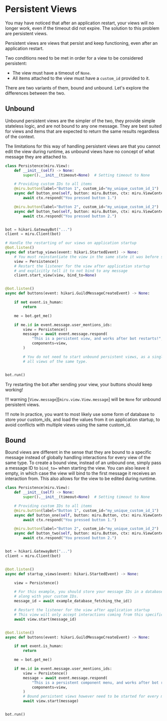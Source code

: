 # Persistent Views

You may have noticed that after an application restart, your views will no longer work,
even if the timeout did not expire. The solution to this problem are persistent views.

Persistent views are views that persist and keep functioning, even after an application restart.

Two conditions need to be met in order for a view to be considered persistent:
- The view must have a timeout of `None`.
- All items attached to the view must have a `custom_id` provided to it.

There are two variants of them, bound and unbound. Let's explore the differences between the two.

## Unbound

Unbound persistent views are the simpler of the two, they provide simple stateless logic, and are
not bound to any one message. They are best suited for views and items that are expected to return
the same results regardless of the context.

The limitations for this way of handling persistent views are that you cannot edit the view during runtime,
as unbound views have no concept of what message they are attached to.



```py
class Persistence(miru.View):
    def __init__(self) -> None:
        super().__init__(timeout=None)  # Setting timeout to None

    # Providing custom IDs to all items
    @miru.button(label="Button 1", custom_id="my_unique_custom_id_1")
    async def button_one(self, button: miru.Button, ctx: miru.ViewContext) -> None:
        await ctx.respond("You pressed button 1.")

    @miru.button(label="Button 2", custom_id="my_unique_custom_id_2")
    async def button_two(self, button: miru.Button, ctx: miru.ViewContext) -> None:
        await ctx.respond("You pressed button 2.")


bot = hikari.GatewayBot("...")
client = miru.Client(bot)

# Handle the restarting of our views on application startup
@bot.listen()
async def startup_views(event: hikari.StartedEvent) -> None:
    # You must reinstantiate the view in the same state it was before shutdown (e.g. same custom_ids)
    view = Persistence()
    # Restart the listener for the view after application startup
    # and explicitly tell it to not bind to any message
    client.start_view(view, bind_to=None)


@bot.listen()
async def buttons(event: hikari.GuildMessageCreateEvent) -> None:

    if not event.is_human:
        return

    me = bot.get_me()

    if me.id in event.message.user_mentions_ids:
        view = Persistence()
        message = await event.message.respond(
            "This is a persistent view, and works after bot restarts!",
            components=view,
        )

        # You do not need to start unbound persistent views, as a single listener handles
        # all views of the same type.


bot.run()
```

Try restarting the bot after sending your view, your buttons should keep working!

!!! warning
    [`View.message`][`miru.view.View.message`] will be `None` for unbound persistent views.

!!! note
    In practice, you want to most likely use some form of database to store your custom_ids,
    and load the values from it on application startup, to avoid conflicts with multiple views using the same custom_id.

## Bound

Bound views are different in the sense that they are bound to a specific message instead of globally handling
interactions for every view of the same type. To create a bound view, instead of an unbound one,
simply pass a message ID to `bind_to=` when starting the view. You can also leave it empty, in which case the view will bind to the first message it receives an interaction from. This also allows for the view to be edited during runtime.


```py
class Persistence(miru.View):
    def __init__(self) -> None:
        super().__init__(timeout=None)  # Setting timeout to None

    # Providing custom IDs to all items
    @miru.button(label="Button 1", custom_id="my_unique_custom_id_1")
    async def button_one(self, button: miru.Button, ctx: miru.ViewContext) -> None:
        await ctx.respond("You pressed button 1.")

    @miru.button(label="Button 2", custom_id="my_unique_custom_id_2")
    async def button_two(self, button: miru.Button, ctx: miru.ViewContext) -> None:
        await ctx.respond("You pressed button 2.")


bot = hikari.GatewayBot("...")
client = miru.Client(bot)


@bot.listen()
async def startup_views(event: hikari.StartedEvent) -> None:

    view = Persistence()

    # For this example, you should store your message IDs in a database
    # along with your custom IDs.
    message_id = await example_database_fetching_the_id()

    # Restart the listener for the view after application startup
    # This view will only accept interactions coming from this specific message.
    await view.start(message_id)


@bot.listen()
async def buttons(event: hikari.GuildMessageCreateEvent) -> None:

    if not event.is_human:
        return

    me = bot.get_me()

    if me.id in event.message.user_mentions_ids:
        view = Persistence()
        message = await event.message.respond(
            "This is a persistent component menu, and works after bot restarts!",
            components=view,
        )
        # Bound persistent views however need to be started for every message.
        await view.start(message)


bot.run()
```
